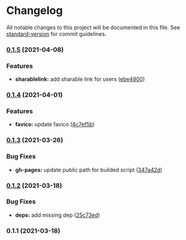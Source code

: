 # Changelog

All notable changes to this project will be documented in this file. See [standard-version](https://github.com/conventional-changelog/standard-version) for commit guidelines.

### [0.1.5](https://github.com/filestack/picker-debug-js/compare/v0.1.4...v0.1.5) (2021-04-08)


### Features

* **sharablelink:** add sharable link for users ([ebe4800](https://github.com/filestack/picker-debug-js/commit/ebe4800be488276320eeb558a724ab4362c8ca2c))

### [0.1.4](https://github.com/filestack/picker-debug-js/compare/v0.1.3...v0.1.4) (2021-04-01)


### Features

* **favico:** update favico ([4c7ef5b](https://github.com/filestack/picker-debug-js/commit/4c7ef5b4fdb4873c4c5e4e760a602ca36c7df2a8))

### [0.1.3](https://github.com/filestack/picker-debug-js/compare/v0.1.2...v0.1.3) (2021-03-26)


### Bug Fixes

* **gh-pages:** update public path for builded script ([347a42d](https://github.com/filestack/picker-debug-js/commit/347a42d140a4c9ebadc90d9b8dfb169e0a9d63c4))

### [0.1.2](https://github.com/filestack/picker-debug-js/compare/v0.1.1...v0.1.2) (2021-03-18)


### Bug Fixes

* **deps:** add missing dep ([25c73ed](https://github.com/filestack/picker-debug-js/commit/25c73edcb5a9e8bd860905a06566f4924321c300))

### 0.1.1 (2021-03-18)
